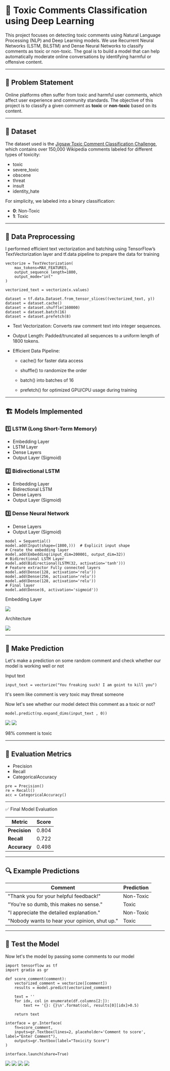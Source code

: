# 🧠 Toxic Comments Classification using Deep Learning

This project focuses on detecting toxic comments using Natural Language Processing (NLP) and Deep Learning models. We use Recurrent Neural Networks (LSTM, BiLSTM) and Dense Neural Networks to classify comments as toxic or non-toxic. The goal is to build a model that can help automatically moderate online conversations by identifying harmful or offensive content.

---

## 📌 Problem Statement

Online platforms often suffer from toxic and harmful user comments, which affect user experience and community standards. The objective of this project is to classify a given comment as **toxic** or **non-toxic** based on its content.

---

## 📂 Dataset

The dataset used is the [Jigsaw Toxic Comment Classification Challenge](https://www.kaggle.com/c/jigsaw-toxic-comment-classification-challenge), which contains over 150,000 Wikipedia comments labeled for different types of toxicity:

- toxic
- severe_toxic
- obscene
- threat
- insult
- identity_hate

For simplicity, we labeled into a binary classification:
- **0**: Non-Toxic
- **1**: Toxic

---

## 🧹 Data Preprocessing

<p>I performed efficient text vectorization and batching using TensorFlow’s TextVectorization layer and tf.data pipeline to prepare the data for training</p>

```
vectorize = TextVectorization(
    max_tokens=MAX_FEATURES,
    output_sequence_length=1800,
    output_mode="int"
)

vectorized_text = vectorize(x.values)

dataset = tf.data.Dataset.from_tensor_slices((vectorized_text, y))
dataset = dataset.cache()
dataset = dataset.shuffle(160000)
dataset = dataset.batch(16)
dataset = dataset.prefetch(8)

```

- Text Vectorization: Converts raw comment text into integer sequences.

- Output Length: Padded/truncated all sequences to a uniform length of 1800 tokens.

- Efficient Data Pipeline:

    - cache() for faster data access

    - shuffle() to randomize the order

    - batch() into batches of 16

    - prefetch() for optimized GPU/CPU usage during training
      
---

## 🏗️ Models Implemented

### 1️⃣ LSTM (Long Short-Term Memory)
- Embedding Layer
- LSTM Layer
- Dense Layers
- Output Layer (Sigmoid)

### 2️⃣ Bidirectional LSTM
- Embedding Layer
- Bidirectional LSTM
- Dense Layers
- Output Layer (Sigmoid)

### 3️⃣ Dense Neural Network
- Dense Layers
- Output Layer (Sigmoid)

```
model = Sequential()
model.add(Input(shape=(1800,)))  # Explicit input shape
# Create the embedding layer
model.add(Embedding(input_dim=200001, output_dim=32))
# Bidirectional LSTM Layer
model.add(Bidirectional(LSTM(32, activation='tanh')))
# Feature extractor Fully connected layers
model.add(Dense(128, activation='relu'))
model.add(Dense(256, activation='relu'))
model.add(Dense(128, activation='relu'))
# Final layer
model.add(Dense(6, activation='sigmoid'))

```

<p>Embedding Layer</p>

<img src = "https://github.com/Vinit-joshi2/Comments-Toxicity/blob/main/Emedding%20Model.png">

<p>Architecture</p>

<img src = "https://github.com/Vinit-joshi2/Comments-Toxicity/blob/main/Architecture.png">

---

## 🧪 Make Prediction
<p>Let's make a prediction on some random comment and check whether our model is working well or not</p>

<p>Input text</p>

```
input_text = vectorize("You freaking suck! I am goint to kill you")
```
<p> It's seem like comment is very toxic may threat someone</p>

<p>Now let's see whether our model detect this comment as a toxic or not?</p>

```
model.predict(np.expand_dims(input_text , 0))
```
<img src = "https://github.com/Vinit-joshi2/Comments-Toxicity/blob/main/img3.1.png">

<img src = "https://github.com/Vinit-joshi2/Comments-Toxicity/blob/main/img3.2.png"> 

<p>98% comment is toxic</p>



---
## 🧪 Evaluation Metrics

- Precision 
- Recall 
- CategoricalAccuracy

```
pre = Precision()
re = Recall()
acc = CategoricalAccuracy()
```



---

✅ Final Model Evaluation

| Metric        | Score |
| ------------- | ----- |
| **Precision** | 0.804 |
| **Recall**    | 0.722 |
| **Accuracy**  | 0.498 |



---

## 🔍 Example Predictions

| Comment                                              | Prediction |
|------------------------------------------------------|------------|
| "Thank you for your helpful feedback!"               | Non-Toxic  |
| "You're so dumb, this makes no sense."               | Toxic      |
| "I appreciate the detailed explanation."             | Non-Toxic  |
| "Nobody wants to hear your opinion, shut up."        | Toxic      |

---

## 🧪 Test the Model

<p>Now let's the model by passing some comments to our model </p>

```
import tensorflow as tf
import gradio as gr

def score_comment(comment):
    vectorized_comment = vectorize([comment])
    results = model.predict(vectorized_comment)

    text = ''
    for idx, col in enumerate(df.columns[2:]):
        text += '{}: {}\n'.format(col, results[0][idx]>0.5)

    return text
```

```
interface = gr.Interface(
    fn=score_comment,
    inputs=gr.Textbox(lines=2, placeholder='Comment to score', label="Enter Comment"),
    outputs=gr.Textbox(label="Toxicity Score")
)
```

```
interface.launch(share=True)
```

<img src = "https://github.com/Vinit-joshi2/Comments-Toxicity/blob/main/img1.1.png">

<img src = "https://github.com/Vinit-joshi2/Comments-Toxicity/blob/main/img1.2.png">

<img src = "https://github.com/Vinit-joshi2/Comments-Toxicity/blob/main/img2.1.png">

<img src = "https://github.com/Vinit-joshi2/Comments-Toxicity/blob/main/img2.2.png">
